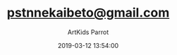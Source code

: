---
index: 6208
title: "pstnnekaibeto@gmail.com"
subtitle: ""
author: "ArtKids Parrot"
date: "2019-03-12 13:54:00"
excerpt: ""
content: "pstnnekaibeto@gmail.com
Pastor Nneka Ibeto"
status: "published"
comment_status: "closed"
modified: "2019-03-12 13:54:00"
type: "flamingo_contact"
comment_count: 0
categories: []
tags: []
---